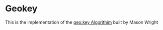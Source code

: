 
# Geokey
This is the implementation of the [geo:key Algorithim](https://www.linkedin.com/pulse/geokey-new-open-memorable-geocoding-system-jaime-olivares) built by Mason Wright